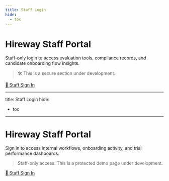 ```yaml
---
title: Staff Login
hide:
  - toc
---
```


# Hireway Staff Portal

Staff-only login to access evaluation tools, compliance records, and candidate onboarding flow insights.

> 🛠️ This is a secure section under development.

[🔐 Staff Sign In](#)

---
title: Staff Login
hide:
  - toc
---

# Hireway Staff Portal

Sign in to access internal workflows, onboarding activity, and trial performance dashboards.

> Staff-only access. This is a protected demo page under development.

[🔐 Staff Sign In](#)
